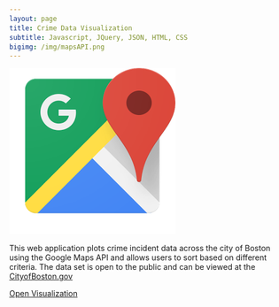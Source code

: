```yaml
---
layout: page
title: Crime Data Visualization 
subtitle: Javascript, JQuery, JSON, HTML, CSS
bigimg: /img/mapsAPI.png
---
```


![Google Maps](img/maps.png)
 
 This web application plots crime incident data across the city of Boston using the Google Maps API and allows users to sort based on different criteria. The data set is open to the public and can be viewed at the <a href="https://data.cityofboston.gov/" >CityofBoston.gov</a>
 
 <a href="/viz.html">Open Visualization</a>
 
 <img href="/img/maps.png" />